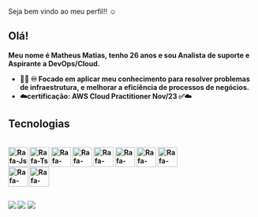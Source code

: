 <!--
### Hi there 👋

- 🔭 I’m currently working on ...
- 🌱 I’m currently learning ...
- 👯 I’m looking to collaborate on ...
- 🤔 I’m looking for help with ...
- 💬 Ask me about ...
- 📫 How to reach me: ...
- 😄 Pronouns: ...
- ⚡ Fun fact: ...
-->
Seja bem vindo ao meu perfil!! ☺
## Olá! 
<strong> Meu nome é Matheus Matias, tenho 26 anos e sou Analista de suporte e Aspirante a DevOps/Cloud. <strong/>
  

<!-- ![Anurag's GitHub stats](https://github-readme-stats.vercel.app/api?username=kenamatias&show_icons=true&theme=dark)
-->
<!--
<img
  src="https://github.com/Pedropfsf/Pedropfsf/blob/master/city-pixel-art.gif"
  width="100%"
/>
-->


- :man_technologist: ♾️ Focado em aplicar meu conhecimento para resolver problemas de infraestrutura, e melhorar a eficiência de processos de negócios.
- ☁️certificação: AWS Cloud Practitioner Nov/23 ✅☁️

## Tecnologias
<div style="display: inline_block"><br>
  <img align="center" alt="Rafa-Js" width="40" height="40" 
    src="https://cdn.jsdelivr.net/gh/devicons/devicon/icons/linux/linux-original.svg">
  <img align="center" alt="Rafa-Ts" width="40" height="40" 
    src="https://cdn.jsdelivr.net/gh/devicons/devicon/icons/docker/docker-original-wordmark.svg" />
  <img align="center" alt="Rafa-HTML" width="40" height="40" 
    src="https://cdn.jsdelivr.net/gh/devicons/devicon/icons/kubernetes/kubernetes-plain-wordmark.svg" />
  <img align="center" alt="Rafa-React" width="40" height="40" 
    src="https://cdn.jsdelivr.net/gh/devicons/devicon/icons/amazonwebservices/amazonwebservices-original-wordmark.svg" />
  <img align="center" alt="Rafa-CSS"  width="40" height="40"
    src="https://cdn.jsdelivr.net/gh/devicons/devicon/icons/grafana/grafana-original.svg" />
  <img align="center" alt="Rafa-CSS"  width="40" height="40"
    src="https://cdn.jsdelivr.net/gh/devicons/devicon/icons/prometheus/prometheus-original.svg" />
  <img align="center" alt="Rafa-CSS"  width="40" height="40"
    src="https://cdn.jsdelivr.net/gh/devicons/devicon/icons/jira/jira-original-wordmark.svg" />
  <img align="center" alt="Rafa-CSS"  width="40" height="40"
    src="https://cdn.jsdelivr.net/gh/devicons/devicon/icons/confluence/confluence-original-wordmark.svg" />
  </div>
  <img align="center" alt="Rafa-CSS"  width="40" height="40"
    src="https://cdn.jsdelivr.net/gh/devicons/devicon/icons/vscode/vscode-original.svg" />
  <img align="center" alt="Rafa-CSS"  width="40" height="40"
    src="https://cdn.jsdelivr.net/gh/devicons/devicon/icons/git/git-plain.svg" />
  </div>
 

  ##
 
<div> 
 <a href="https://discord.gg/matias_" target="_blank"><img src="https://img.shields.io/badge/Discord-7289DA?style=for-the-badge&logo=discord&logoColor=white" target="_blank"></a> 
  <a href = "mailto:matheusmatias369@gmail.com"><img src="https://img.shields.io/badge/-Gmail-%23333?style=for-the-badge&logo=gmail&logoColor=white" target="_blank"></a>
  <a href="https://www.linkedin.com/in/matheusmatiassilva/" target="_blank"><img src="https://img.shields.io/badge/-LinkedIn-%230077B5?style=for-the-badge&logo=linkedin&logoColor=white" target="_blank"></a> 
  
</div>
